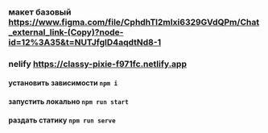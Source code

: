 ### макет базовый https://www.figma.com/file/CphdhTl2mIxi6329GVdQPm/Chat_external_link-(Copy)?node-id=12%3A35&t=NUTJfglD4aqdtNd8-1


### nelify https://classy-pixie-f971fc.netlify.app

#### установить зависимости ``` npm i ```
#### запустить локально ``` npm run start ```
#### раздать статику ``` npm run serve  ```
